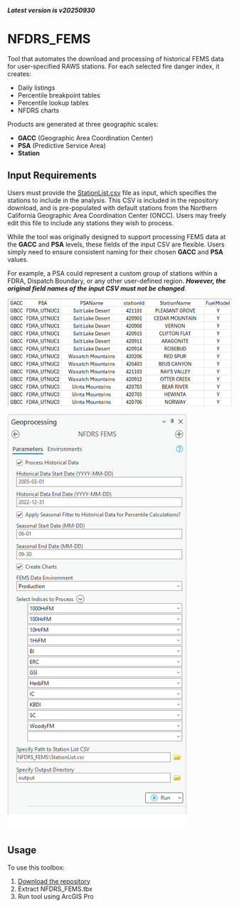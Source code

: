 ***Latest version is v20250930***

# NFDRS_FEMS

Tool that automates the download and processing of historical FEMS data for user-specified RAWS stations. For each selected fire danger index, it creates:

- Daily listings  
- Percentile breakpoint tables  
- Percentile lookup tables  
- NFDRS charts

Products are generated at three geographic scales:

- **GACC** (Geographic Area Coordination Center)  
- **PSA** (Predictive Service Area)  
- **Station**

## Input Requirements

Users must provide the [StationList.csv](https://github.com/mpanunto/NFDRS_FEMS/blob/main/StationList.csv) file as input, which specifies the stations to include in the analysis. This CSV is included in the repository download, and is pre-populated with default stations from the Northern California Geographic Area Coordination Center (ONCC). Users may freely edit this file to include any stations they wish to process.

While the tool was originally designed to support processing FEMS data at the **GACC** and **PSA** levels, these fields of the input CSV are flexible. Users simply need to ensure consistent naming for their chosen **GACC** and **PSA** values. 

For example, a PSA could represent a custom group of stations within a FDRA, Dispatch Boundary, or any other user-defined region. ***However, the original field names of the input CSV must not be changed***.

![screenshot_NFDRS_FEMS_1.png](/docs/screenshot_NFDRS_FEMS_1.png)

![screenshot_NFDRS_FEMS_2.png](/docs/screenshot_NFDRS_FEMS_2.png)


## Usage

To use this toolbox:

1. [Download the repository](https://github.com/mpanunto/NFDRS_FEMS/archive/refs/heads/main.zip)
2. Extract NFDRS_FEMS.tbx
3. Run tool using ArcGIS Pro
